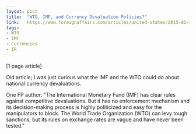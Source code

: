 ```yaml
---
layout: post
title:  "WTO, IMF, and Currency Devaluation Policies?"
link:   https://www.foreignaffairs.com/articles/united-states/2015-01-18/truth-about-currency-manipulation
tags:
- WTO
- IMF
- Currencies
- IR
---
```


[1 page article]

Old article; I was just curious what the IMF and the WTO could do about national currency devaluations.

One FP author:
"The International Monetary Fund (IMF) has clear rules against competitive devaluations. But it has no enforcement mechanism and its decision-making process is highly politicized and easy for the manipulators to block. The World Trade Organization (WTO) can levy tough sanctions, but its rules on exchange rates are vague and have never been tested."